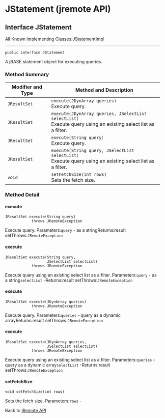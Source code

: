 # JStatement (jremote API)

<PageHeader />

## Interface JStatement

All Known Implementing Classes:[JStatementImpl](./../io/jstatementimpl-(jremote-api) "class in com.jbase.jremote.io")
* * *


```
public interface JStatement
```

A jBASE statement object for executing queries.

### Method Summary


| Modifier and Type<br> | Method and Description<br> |
| --- | --- |
| `JResultSet`<br> | `execute(JDynArray queries)`<br>Execute query.<br> |
| `JResultSet`<br> | `execute(JDynArray queries, JSelectList selectList)`<br>Execute query using an existing select list as a filter.<br> |
| `JResultSet`<br> | `execute(String query)`<br>Execute query.<br> |
| `JResultSet`<br> | `execute(String query, JSelectList selectList)`<br>Execute query using an existing select list as a filter.<br> |
| `void`<br> | `setFetchSize(int rows)`<br>Sets the fetch size.<br> |

### Method Detail

#### execute

```
JResultSet execute(String query)
            throws JRemoteException
```

Execute query.
Parameters:`query` - as a stringReturns:result setThrows:`JRemoteException`


#### execute

```
JResultSet execute(String query,
                   JSelectList selectList)
            throws JRemoteException
```

Execute query using an existing select list as a filter.
Parameters:`query` - as a string`selectList` -Returns:result setThrows:`JRemoteException`


#### execute

```
JResultSet execute(JDynArray queries)
            throws JRemoteException
```

Execute query.
Parameters:`queries` - query as a dynamic arrayReturns:result setThrows:`JRemoteException`


#### execute

```
JResultSet execute(JDynArray queries,
                   JSelectList selectList)
            throws JRemoteException
```

Execute query using an existing select list as a filter.
Parameters:`queries` - query as a dynamic array`selectList` -Returns:result setThrows:`JRemoteException`


#### setFetchSize

```
void setFetchSize(int rows)
```

Sets the fetch size.
Parameters:`rows` -



Back to [jRemote API](../../../../jremote-api/README.md)

  
<PageFooter />
